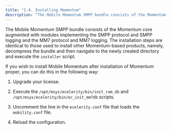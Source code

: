 ```yaml
---
title: "1.4. Installing Momentum"
description: "The Mobile Momentum SMPP bundle consists of the Momentum core augmented with modules implementing the SMPP protocol and SMPP logging and the MM 7 protocol and MM 7 logging The installation steps are identical to those used to install other Momentum based products namely decompress the bundle and then navigate..."
---
```


The Mobile Momentum SMPP bundle consists of the Momentum core augmented with modules implementing the SMPP protocol and SMPP logging and the MM7 protocol and MM7 logging. The installation steps are identical to those used to install other Momentum-based products, namely, decompress the bundle and then navigate to the newly created directory and execute the `installer` script.

If you wish to install Mobile Momentum after installation of Momentum proper, you can do this in the following way:

1.  Upgrade your license.

2.  Execute the `/opt/msys/ecelerity/bin/init_ram_db` and `/opt/msys/ecelerity/bin/ec_init_mm7db` scripts.

3.  Uncomment the line in the `ecelerity.conf` file that loads the `mobility.conf` file.

4.  Reload the configuration.